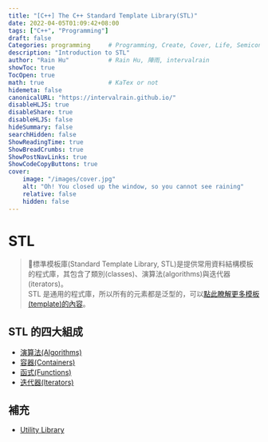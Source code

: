```yaml
---
title: "[C++] The C++ Standard Template Library(STL)"
date: 2022-04-05T01:09:42+08:00
tags: ["C++", "Programming"]
draft: false
Categories: programming     # Programming, Create, Cover, Life, Semiconductor, Leetcode, Logic Design, Daily, OS, CS50, CA
description: "Introduction to STL"
author: "Rain Hu"           # Rain Hu, 陣雨, intervalrain
showToc: true
TocOpen: true
math: true                  # KaTex or not
hidemeta: false
canonicalURL: "https://intervalrain.github.io/"
disableHLJS: true
disableShare: true
disableHLJS: false
hideSummary: false
searchHidden: false
ShowReadingTime: true
ShowBreadCrumbs: true
ShowPostNavLinks: true
ShowCodeCopyButtons: true
cover:
    image: "/images/cover.jpg"
    alt: "Oh! You closed up the window, so you cannot see raining"
    relative: false
    hidden: false
---
```



# STL
> 標準模板庫(Standard Template Library, STL)是提供常用資料結構模板的程式庫，其包含了類別(classes)、演算法(algorithms)與迭代器(iterators)。  
> STL 是通用的程式庫，所以所有的元素都是泛型的，可以[點此瞭解更多模板(template)的內容](https://www.geeksforgeeks.org/templates-cpp/)。

## STL 的四大組成
+ [演算法(Algorithms)](/posts/c++/stl_algo)
+ [容器(Containers)](/posts/c++/stl_container)
+ [函式(Functions)](/posts/c++/stl_function)
+ [迭代器(Iterators)](/posts/c++/stl_iterator)
## 補充
+ [Utility Library](/posts/c++/stl_util)